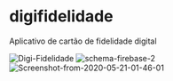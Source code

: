 # digifidelidade
Aplicativo de cartão de fidelidade digital 


<img src="https://i.ibb.co/nBMLXJb/Digi-Fidelidade.png" alt="Digi-Fidelidade" border="0">

<img src="https://i.ibb.co/wzFQNc7/schema-firebase-2.png" alt="schema-firebase-2" border="0">

<img src="https://i.ibb.co/7SGRZGL/Screenshot-from-2020-05-21-01-46-01.png" alt="Screenshot-from-2020-05-21-01-46-01" border="0">